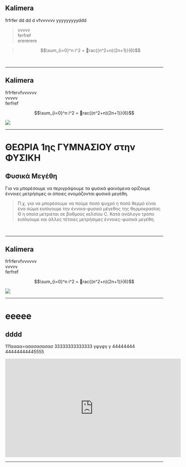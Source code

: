 

## Kalimera 
frfrfer dd dd d vfvvvvvv    yyyyyyyyyddd

> vvvvv   
> ferfref    
> erererere

> $$\sum_{i=0}^n i^2 = rac{(n^2+n)(2n+1)}{6}$$

<br>
<hr>


## Kalimera 
frfrfervfvvvvvv    
vvvvv   
ferfref    


$$\sum_{i=0}^n i^2 = rac{(n^2+n)(2n+1)}{6}$$

![](https://upload.wikimedia.org/wikipedia/commons/thumb/3/3e/Einstein_1921_by_F_Schmutzer_-_restoration.jpg/220px-Einstein_1921_by_F_Schmutzer_-_restoration.jpg)
<br>
<hr>



# ΘΕΩΡΙΑ 1ης ΓΥΜΝΑΣΙΟΥ στην ΦΥΣΙΚΗ

## Φυσικά Μεγέθη


Για να μπορέσουμε να περιγράψουμε τα φυσικά φαινόμενα ορίζουμε έννοιες μετρήσιμες οι όποιες ονομάζονται φυσικά μεγέθη.
>Π.χ. για να μπορέσουμε να πούμε ποσό ψυχρό η ποσό θερμό είναι ένα σώμα εισάγουμε την έννοια-φυσικό μέγεθος της θερμοκρασίας Θ η οποία μετριέται σε βαθμούς κελσίου C.
Κατά ανάλογο τρόπο εισάγουμε και άλλες τέτοιες μετρήσιμες έννοιες-φυσικά μεγέθη.
<br>
<hr>


## Kalimera 
frfrfervfvvvvvv    
vvvvv   
ferfref    


$$\sum_{i=0}^n i^2 = rac{(n^2+n)(2n+1)}{6}$$

![](https://upload.wikimedia.org/wikipedia/commons/thumb/3/3e/Einstein_1921_by_F_Schmutzer_-_restoration.jpg/220px-Einstein_1921_by_F_Schmutzer_-_restoration.jpg)
<br>
<hr>

# eeeee

## dddd
111αααα=ασασασασασ   33333333333333
γφγφγ   γ
44444444    
44444444445555  
   
<iframe width="560" height="315" src="https://www.youtube.com/embed/paseuiP5xn0" frameborder="0" allowfullscreen></iframe>
    
<br>
<hr>
